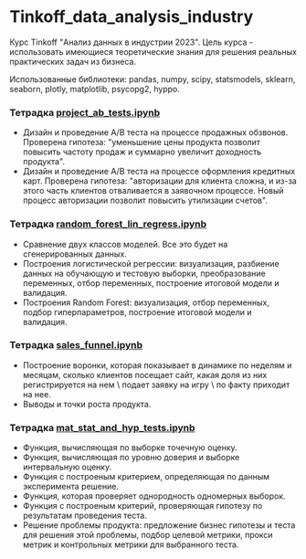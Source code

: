 # Tinkoff_data_analysis_industry
Курс Tinkoff "Анализ данных в индустрии 2023". Цель курса - использовать имеющиеся теоретические знания для решения реальных практических задач из бизнеса.

Использованные библиотеки: pandas, numpy, scipy, statsmodels, sklearn, seaborn, plotly, matplotlib, psycopg2, hyppo.

### Тетрадка [project_ab_tests.ipynb](https://github.com/Alexandra-Nikulina/Tinkoff_data_analysis_industry/blob/main/project_ab_tests.ipynb)
- Дизайн и проведение A/B теста на процессе продажных обзвонов.  Проверена гипотеза: "уменьшение цены продукта позволит повысить частоту продаж и суммарно увеличит доходность продукта".
- Дизайн и проведение A/B теста на процессе оформления кредитных карт.  Проверена гипотеза: "авторизации для клиента сложна, и из-за этого часть клиентов отваливается в заявочном процессе. Новый процесс авторизации позволит повысить утилизации счетов".

### Тетрадка [random_forest_lin_regress.ipynb](https://github.com/Alexandra-Nikulina/Tinkoff_data_analysis_industry/blob/main/random_forest_lin_regress.ipynb)
- Сравнение двух классов моделей. Все это будет на сгенерированных данных.
- Построения логистической регрессии: визуализация, разбиение данных на обучающую и тестовую выборки, преобразование переменных, отбор переменных, построение итоговой модели и валидация.
- Построения Random Forest: визуализация, отбор переменных, подбор гиперпараметров, построение итоговой модели и валидация. 

### Тетрадка [sales_funnel.ipynb](https://github.com/Alexandra-Nikulina/Tinkoff_data_analysis_industry/blob/main/sales_funnel.ipynb)
- Построение воронки, которая показывает в динамике по неделям и месяцам, сколько клиентов посещает сайт, какая доля из них регистрируется на нем \ подает заявку на игру \ по факту приходит на нее.
- Выводы и точки роста продукта. 

### Тетрадка [mat_stat_and_hyp_tests.ipynb](https://github.com/Alexandra-Nikulina/Tinkoff_data_analysis_industry/blob/main/mat_stat_and_hyp_tests.ipynb)
- Функция, вычисляющая по выборке точечную оценку.
- Функция, вычисляющая по уровню доверия и выборке интервальную оценку.
- Функция с построеным критерием, определяющая по данным эксперимента решение. 
- Функция, которая проверяет однородность одномерных выборок.
- Функция с построеным критерий, проверяющая гипотезу по результатам проведения теста.
- Решение проблемы продукта: предложение бизнес гипотезы и теста для решения этой проблемы, подбор целевой метрики, прокси метрик и контрольных метрики для выбранного теста.
